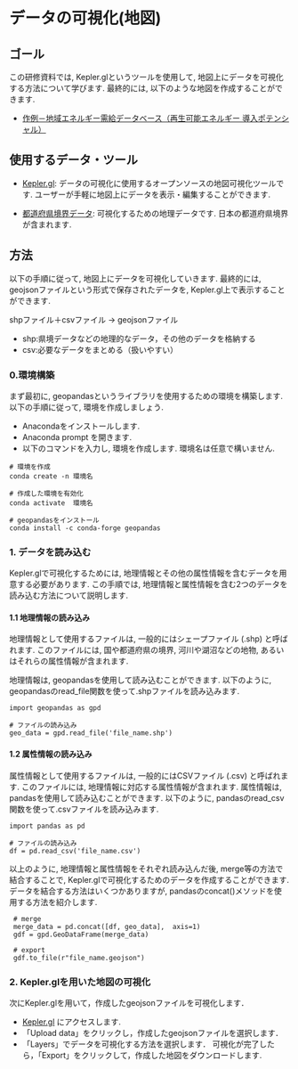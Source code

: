 # データの可視化(地図)

## ゴール
この研修資料では, Kepler.glというツールを使用して, 地図上にデータを可視化する方法について学びます. 最終的には, 以下のような地図を作成することができます. 

- [作例－地域エネルギー需給データベース（再生可能エネルギー 導入ポテンシャル）](https://energy-sustainability.jp/maps/potential/)

## 使用するデータ・ツール
- [Kepler.gl](https://kepler.gl/): データの可視化に使用するオープンソースの地図可視化ツールです. ユーザーが手軽に地図上にデータを表示・編集することができます. 

- [都道府県境界データ](https://hub.arcgis.com/datasets/d4e1992666d748a1a01fd1a34b20f88b_0/explore?location=34.332364%2C138.460294%2C6.05): 可視化するための地理データです. 日本の都道府県境界が含まれます. 

## 方法
以下の手順に従って, 地図上にデータを可視化していきます. 最終的には, geojsonファイルという形式で保存されたデータを, Kepler.gl上で表示することができます. 

shpファイル＋csvファイル -> geojsonファイル

- shp:県境データなどの地理的なデータ，その他のデータを格納する
- csv:必要なデータをまとめる（扱いやすい）

### 0.環境構築
まず最初に, geopandasというライブラリを使用するための環境を構築します. 以下の手順に従って, 環境を作成しましょう. 
- Anacondaをインストールします. 
- Anaconda prompt を開きます. 
- 以下のコマンドを入力し, 環境を作成します. 環境名は任意で構いません. 

```
# 環境を作成
conda create -n 環境名 

# 作成した環境を有効化
conda activate  環境名

# geopandasをインストール
conda install -c conda-forge geopandas
```

### 1. データを読み込む
Kepler.glで可視化するためには, 地理情報とその他の属性情報を含むデータを用意する必要があります. この手順では, 地理情報と属性情報を含む2つのデータを読み込む方法について説明します. 

#### 1.1 地理情報の読み込み
地理情報として使用するファイルは, 一般的にはシェープファイル (.shp) と呼ばれます. このファイルには, 国や都道府県の境界, 河川や湖沼などの地物, あるいはそれらの属性情報が含まれます. 

地理情報は, geopandasを使用して読み込むことができます. 以下のように, geopandasのread_file関数を使って.shpファイルを読み込みます. 


```
import geopandas as gpd

# ファイルの読み込み
geo_data = gpd.read_file('file_name.shp')
```

#### 1.2 属性情報の読み込み
属性情報として使用するファイルは, 一般的にはCSVファイル (.csv) と呼ばれます. このファイルには, 地理情報に対応する属性情報が含まれます. 
属性情報は, pandasを使用して読み込むことができます. 以下のように, pandasのread_csv関数を使って.csvファイルを読み込みます. 


```
import pandas as pd

# ファイルの読み込み
df = pd.read_csv('file_name.csv')
```
以上のように, 地理情報と属性情報をそれぞれ読み込んだ後, merge等の方法で結合することで, Kepler.glで可視化するためのデータを作成することができます. 
データを結合する方法はいくつかありますが, pandasのconcat()メソッドを使用する方法を紹介します. 

```
 # merge
 merge_data = pd.concat([df, geo_data],  axis=1)
 gdf = gpd.GeoDataFrame(merge_data)
 
 # export
 gdf.to_file(r"file_name.geojson")
```


### 2. Kepler.glを用いた地図の可視化
次にKepler.glを用いて，作成したgeojsonファイルを可視化します．

- [Kepler.gl](https://kepler.gl/demo) にアクセスします. 
- 「Upload data」をクリックし，作成したgeojsonファイルを選択します．
-  「Layers」でデータを可視化する方法を選択します．
可視化が完了したら，「Export」をクリックして，作成した地図をダウンロードします. 
